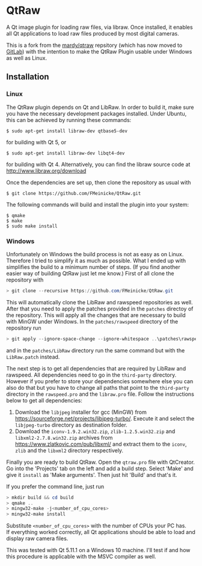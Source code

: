 # QtRaw

A Qt image plugin for loading raw files, via libraw. Once installed, it enables all Qt applications to load raw files produced by most digital cameras.

This is a fork from the [mardy/qtraw](https://github.com/mardy/qtraw) repsitory (which has now moved to [GitLab](https://gitlab.com/mardy/qtraw)) with the intention to make the QtRaw Plugin usable under Windows as well as Linux. 

## Installation

### Linux
The QtRaw plugin depends on Qt and LibRaw. In order to build it, make sure you have the necessary development packages installed. Under Ubuntu, this can be achieved by running these commands: 
```console
$ sudo apt-get install libraw-dev qtbase5-dev
```
for building with Qt 5, or 
```console
$ sudo apt-get install libraw-dev libqt4-dev
```
for building with Qt 4.
Alternatively, you can find the libraw source code at
http://www.libraw.org/download

Once the dependencies are set up, then clone the repository as usual with
```console
$ git clone https://github.com/FMeinicke/QtRaw.git  
```
The following commands will build and install the plugin into your system:
```console
$ qmake  
$ make  
$ sudo make install  
```

### Windows
Unfortunately on Windows the build process is not as easy as on Linux. Therefore I tried to simplify it as much as possible. What I ended up with simplifies the build to a minimum number of steps. (If you find another easier way of building QtRaw just let me know.) 
First of all clone the repository with
```powershell
> git clone --recursive https://github.com/FMeinicke/QtRaw.git  
```
This will automatically clone the LibRaw and rawspeed repositories as well. After that you need to apply the patches provided in the `patches` directoy of the repository. This will apply all the changes that are necessary to build with MinGW under Windows. In the `patches/rawspeed` directory of the repository run
```powershell
> git apply --ignore-space-change --ignore-whitespace ..\patches\rawspeed.patch  
```
and in the `patches/LibRaw` directory run the same command but with the `LibRaw.patch` instead.  

The next step is to get all dependencies that are required by LibRaw and rawspeed. All dependencies need to go in the `third-party` directory. However if you prefer to store your dependencies somewhere else you can also do that but you have to change all paths that point to the `third-party` directory in the `rawspeed.pro` and the `libraw.pro` file. Follow the instructions below to get all dependencies:
1. Download the `libjpeg` installer for gcc (MinGW) from https://sourceforge.net/projects/libjpeg-turbo/. Execute it and select the `libjpeg-turbo` directory as destination folder.
2. Download the `iconv-1.9.2.win32.zip`, `zlib-1.2.5.win32.zip` and `libxml2-2.7.8.win32.zip` archives from https://www.zlatkovic.com/pub/libxml/ and extract them to the `iconv`, `zlib` and the `libxml2` directory respectively.

Finally you are ready to build QtRaw. Open the `qtraw.pro` file with QtCreator. Go into the 'Projects' tab on the left and add a build step. Select 'Make' and give it `install` as 'Make arguments'. Then just hit 'Build' and that's it. 

If you prefer the command line, just run
```powershell
> mkdir build && cd build  
> qmake ..   
> mingw32-make -j<number_of_cpu_cores>  
> mingw32-make install  
```
Substitute `<number_of_cpu_cores>` with the number of CPUs your PC has.  
If everything worked correctly, all Qt applications should be able to load and display raw camera files.

This was tested with Qt 5.11.1 on a Windows 10 machine. I'll test if and how this procedure is applicable with the MSVC compiler as well.
